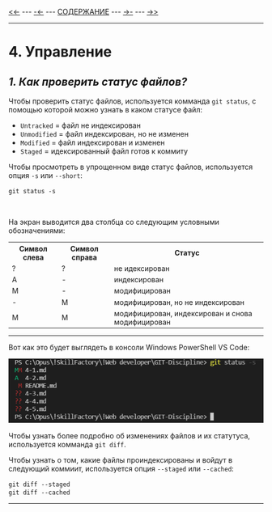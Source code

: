 [<<-](./3-1.md) ---
[-<-](./3-4.md) ---
[СОДЕРЖАНИЕ](./README.md) ---
[->-](./4-2.md) ---
[->>](./5-1.md)

---

# **4. Управление**
## *1. Как проверить статус файлов?*
Чтобы проверить статус файлов, используется комманда `git status`, с помощью которой можно узнать в каком статусе файл:
  + `Untracked` = файл не индексирован
  + `Unmodified` = файл индексирован, но не изменен
  + `Modified` = файл индексирован и изменен
  + `Staged` = идексированный файл готов к коммиту

Чтобы просмотреть в упрощенном виде статус файлов, используется опция `-s` или `--short`:
```
git status -s
```
<br>

На экран выводится два столбца со следующим условными обозначениями:
<table>
    <tr>
        <th>Символ слева</th>
        <th>Символ справа</th>
        <th>Статус</th>
    </tr>
    <tr>
        <td>?</td>
        <td>?</td>
        <td>не идексирован</td>
    </tr>
    <tr>
        <td>A</td>
        <td>-</td>
        <td>индексирован</td>
    </tr>
    <tr>
        <td>M</td>
        <td>-</td>
        <td>модифицирован</td>
    <tr>
        <td>-</td>
        <td>М</td>
        <td>модифицирован, но не индексирован</td>
    </tr>
    </tr>
    <tr>
        <td>M</td>
        <td>М</td>
        <td>модифицирован, индексирован и снова модифицирован</td>
    </tr>
</table>

---

Вот как это будет выглядеть в консоли Windows PowerShell VS Code:

![git_status-s](./assets/git_status-s.png)

Чтобы узнать более подробно об изменениях файлов и их статутуса, используется комманда `git diff`.

Чтобы узнать о том, какие файлы проиндексированы и войдут в следующий коммиит, используется опция `--staged` или `--cached`:
```
git diff --staged
git diff --cached
```

---